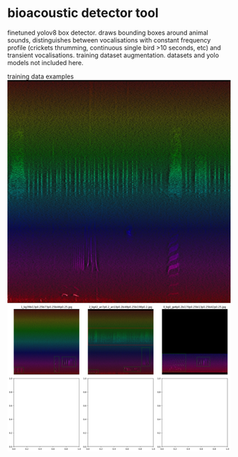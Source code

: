 # bioacoustic detector tool
finetuned yolov8 box detector.
draws bounding boxes around animal sounds, distinguishes between vocalisations with constant frequency profile (crickets thrumming, continuous single bird >10 seconds, etc) and transient vocalisations.
training dataset augmentation. datasets and yolo  models not included here.

training data examples
!['training data example'](log/67_bg21_ge19p0.2_ge11p0.2bi248p0.43bi4p0..jpg)
!['more_examples'](log/determine_snr/output5.png)

